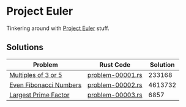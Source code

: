 # Project Euler
Tinkering around with [Project Euler](https://projecteuler.net) stuff.

## Solutions

| Problem                                                      | Rust Code                                 | Solution |
| ------------------------------------------------------------ | ----------------------------------------- | -------- |
| [Multiples of 3 or 5](https://projecteuler.net/problem=1)    | [problem-00001.rs](rust/problem-00001.rs) | 233168   |
| [Even Fibonacci Numbers](https://projecteuler.net/problem=2) | [problem-00002.rs](rust/problem-00002.rs) | 4613732  |
| [Largest Prime Factor](https://projecteuler.net/problem=3)   | [problem-00003.rs](rust/problem-00003.rs) | 6857     |

